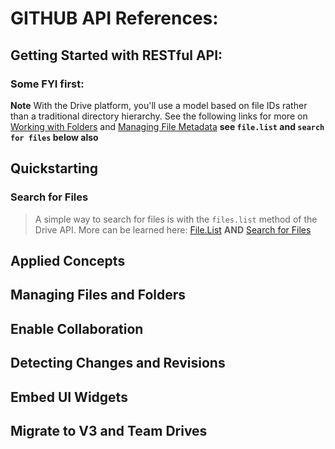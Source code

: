# GITHUB API References:

## Getting Started with RESTful API: 

### Some FYI first:

**Note** With the Drive platform, you'll use a model based on file IDs rather than a traditional directory hierarchy. See the following links for more on [Working with Folders][working-with-folders] and [Managing File Metadata][managing-file-metadata] **see `file.list` and `search for files` below also**

## Quickstarting

### Search for Files
> A simple way to search for files is with the `files.list` method of the Drive API. More can be learned here:
> [File.List][file.list]
**AND** 
>[Search for Files][search-files]

## Applied Concepts

## Managing Files and Folders

## Enable Collaboration

## Detecting Changes and Revisions

## Embed UI Widgets

## Migrate to V3 and Team Drives

[working-with-folders]: https://developers.google.com/drive/v3/web/folder
[managing-file-metadata]: https://developers.google.com/drive/v3/web/file 
[file.list]: https://developers.google.com/drive/v3/reference/files/list
[search-files]: https://developers.google.com/drive/v3/web/search-parameters
